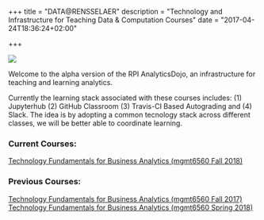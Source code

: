 +++
title = "DATA@RENSSELAER"
description = "Technology and Infrastructure for Teaching Data & Computation Courses"
date = "2017-04-24T18:36:24+02:00"

+++

![](/images/rpilogo.png)

Welcome to the alpha version of the RPI AnalyticsDojo, an infrastructure for teaching and learning analytics.

Currently the learning stack associated with these courses includes: (1) Jupyterhub (2) GitHub Classroom (3) Travis-CI Based Autograding and (4) Slack. The idea is by adopting a common tecnology stack across different classes, we will be better able to coordinate learning.

### Current Courses:
[Technology Fundamentals for Business Analytics (mgmt6560 Fall 2018)](/mgmt6560-fa18/)

### Previous Courses:
[Technology Fundamentals for Business Analytics (mgmt6560 Fall 2017)](http://archive.analyticsdojo.com/mgmt6560-fa17/)
[Technology Fundamentals for Business Analytics (mgmt6560 Spring 2018)](http://archive.analyticsdojo.com/mgmt6560-sp18/)
